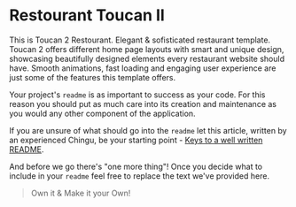 # Restourant Toucan II

This is Toucan 2 Restourant. 
Elegant & sofisticated restaurant template. 
Toucan 2 offers different home page layouts with smart and unique design, showcasing beautifully designed elements every restaurant website should have.
Smooth animations, fast loading and engaging user experience are just some of the features this template offers.







Your project's `readme` is as important to success as your code. For 
this reason you should put as much care into its creation and maintenance
as you would any other component of the application.

If you are unsure of what should go into the `readme` let this article,
written by an experienced Chingu, be your starting point - 
[Keys to a well written README](https://tinyurl.com/yk3wubft).

And before we go there's "one more thing"! Once you decide what to include
in your `readme` feel free to replace the text we've provided here.

> Own it & Make it your Own!
